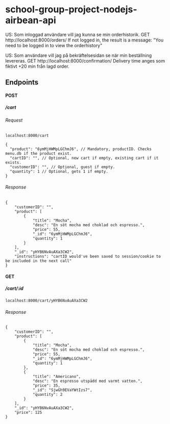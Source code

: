 # school-group-project-nodejs-airbean-api

US: Som inloggad användare vill jag kunna se min orderhistorik.
GET http://localhost:8000/orders/<cutomer Id>
If not logged in, the result is a message: "You need to be logged in to view the orderhistory"

US: Som användare vill jag på bekräftelsesidan se när min beställning levereras.
GET http://localhost:8000/confirmation/<order Id>
Delivery time anges som fiktivt +20 min från lagd order.

## Endpoints

#### POST

##### /cart

###### Request

`localhost:8000/cart`

```
{
  "product": "6ymMjHWMpLGChmJ6", // Mandatory, productID. Checks menu.db if the product exist.
  "cartID": "", // Optional, new cart if empty, existing cart if it exists.
  "customerID": "", // Optional, guest if empty.
  "quantity": 1 // Optional, gets 1 if empty.
}
```

###### Response

```
{
    "customerID": "",
    "product": [
        {
            "title": "Mocha",
            "desc": "En söt mocha med choklad och espresso.",
            "price": 55,
            "_id": "6ymMjHWMpLGChmJ6",
            "quantity": 1
        }
    ],
    "_id": "yHYB6NvAuAXa3CW2",
    "instructions": "cartID would've been saved to session/cookie to be included in the next call"
}
```

#### GET

##### /cart/:id

`localhost:8000/cart/yHYB6NvAuAXa3CW2`

###### Response

```
{
    "customerID": "",
    "product": [
        {
            "title": "Mocha",
            "desc": "En söt mocha med choklad och espresso.",
            "price": 55,
            "_id": "6ymMjHWMpLGChmJ6",
            "quantity": 1
        },
        {
            "title": "Americano",
            "desc": "En espresso utspädd med varmt vatten.",
            "price": 35,
            "_id": "SjwGh9EVaYWtIzs7",
            "quantity": 2
        }
    ],
    "_id": "yHYB6NvAuAXa3CW2",
    "price": 125
}
```
